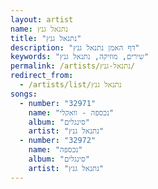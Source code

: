 ```yaml
---
layout: artist
name: נתנאל גנץ
title: "נתנאל גנץ"
description: "דף האמן נתנאל גנץ"
keywords: "שירים, מוזיקה, נתנאל גנץ"
permalink: /artists/נתנאל-גנץ/
redirect_from:
  - /artists/list/נתנאל גנץ
songs:
  - number: "32971"
    name: "נכספה - וואקלי"
    album: "סינגלים"
    artist: "נתנאל גנץ"
  - number: "32972"
    name: "נכספה"
    album: "סינגלים"
    artist: "נתנאל גנץ"
---
```


